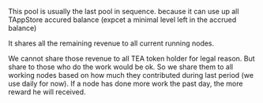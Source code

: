 This pool is usually the last pool in sequence. because it can use up all TAppStore accured balance (expcet a minimal level left in the accrued balance)

It shares all the remaining revenue to all current running nodes.

We cannot share those revenue to all TEA token holder for legal reason. But share to those who do the work would be ok. So we share them to all working nodes based on how much they contributed during last period (we use daily for now). If a node has done more work the past day, the more reward he will received.



